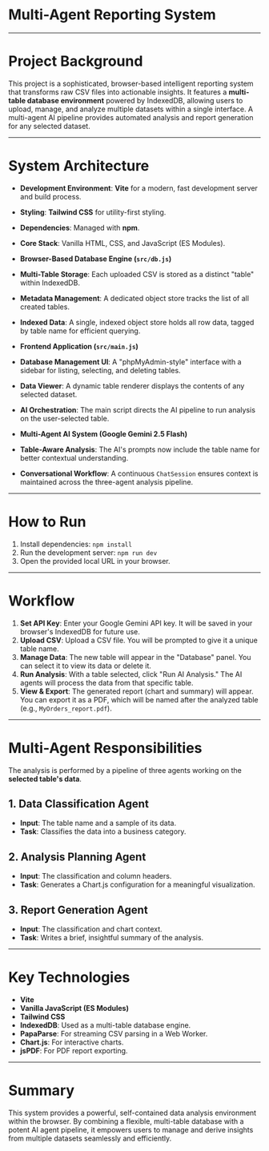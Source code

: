 # Multi-Agent Reporting System

---

# Project Background
This project is a sophisticated, browser-based intelligent reporting system that transforms raw CSV files into actionable insights. It features a **multi-table database environment** powered by IndexedDB, allowing users to upload, manage, and analyze multiple datasets within a single interface. A multi-agent AI pipeline provides automated analysis and report generation for any selected dataset.

---

# System Architecture
- **Development Environment**: **Vite** for a modern, fast development server and build process.
- **Styling**: **Tailwind CSS** for utility-first styling.
- **Dependencies**: Managed with **npm**.
- **Core Stack**: Vanilla HTML, CSS, and JavaScript (ES Modules).

- **Browser-Based Database Engine (`src/db.js`)**
- **Multi-Table Storage**: Each uploaded CSV is stored as a distinct "table" within IndexedDB.
- **Metadata Management**: A dedicated object store tracks the list of all created tables.
- **Indexed Data**: A single, indexed object store holds all row data, tagged by table name for efficient querying.

- **Frontend Application (`src/main.js`)**
- **Database Management UI**: A "phpMyAdmin-style" interface with a sidebar for listing, selecting, and deleting tables.
- **Data Viewer**: A dynamic table renderer displays the contents of any selected dataset.
- **AI Orchestration**: The main script directs the AI pipeline to run analysis on the user-selected table.

- **Multi-Agent AI System (Google Gemini 2.5 Flash)**
- **Table-Aware Analysis**: The AI's prompts now include the table name for better contextual understanding.
- **Conversational Workflow**: A continuous `ChatSession` ensures context is maintained across the three-agent analysis pipeline.

---

# How to Run
1.  Install dependencies: `npm install`
2.  Run the development server: `npm run dev`
3.  Open the provided local URL in your browser.

---

# Workflow
1.  **Set API Key**: Enter your Google Gemini API key. It will be saved in your browser's IndexedDB for future use.
2.  **Upload CSV**: Upload a CSV file. You will be prompted to give it a unique table name.
3.  **Manage Data**: The new table will appear in the "Database" panel. You can select it to view its data or delete it.
4.  **Run Analysis**: With a table selected, click "Run AI Analysis." The AI agents will process the data from that specific table.
5.  **View & Export**: The generated report (chart and summary) will appear. You can export it as a PDF, which will be named after the analyzed table (e.g., `MyOrders_report.pdf`).

---

# Multi-Agent Responsibilities
The analysis is performed by a pipeline of three agents working on the **selected table's data**.

## 1. Data Classification Agent
- **Input**: The table name and a sample of its data.
- **Task**: Classifies the data into a business category.

## 2. Analysis Planning Agent
- **Input**: The classification and column headers.
- **Task**: Generates a Chart.js configuration for a meaningful visualization.

## 3. Report Generation Agent
- **Input**: The classification and chart context.
- **Task**: Writes a brief, insightful summary of the analysis.

---

# Key Technologies
- **Vite**
- **Vanilla JavaScript (ES Modules)**
- **Tailwind CSS**
- **IndexedDB**: Used as a multi-table database engine.
- **PapaParse**: For streaming CSV parsing in a Web Worker.
- **Chart.js**: For interactive charts.
- **jsPDF**: For PDF report exporting.

---

# Summary
This system provides a powerful, self-contained data analysis environment within the browser. By combining a flexible, multi-table database with a potent AI agent pipeline, it empowers users to manage and derive insights from multiple datasets seamlessly and efficiently.
